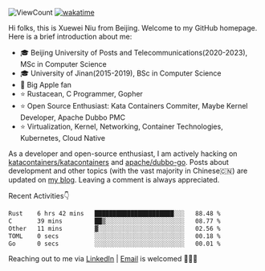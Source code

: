 ![ViewCount](https://views.whatilearened.today/views/github/<justxuewei>/<justxuewei>.svg) [![wakatime](https://wakatime.com/badge/user/018eae19-2c35-4919-be43-56bc26b446d9.svg)](https://wakatime.com/@018eae19-2c35-4919-be43-56bc26b446d9)

Hi folks, this is Xuewei Niu from Beijing. Welcome to my GitHub homepage. Here is a brief introduction about me:

- 🎓 Beijing University of Posts and Telecommunications(2020-2023), MSc in Computer Science
- 🎓 University of Jinan(2015-2019), BSc in Computer Science
- 📱 Big Apple fan
- ⭐️ Rustacean, C Programmer, Gopher
- ⭐️ Open Source Enthusiast: Kata Containers Commiter, Maybe Kernel Developer, Apache Dubbo PMC
- ⭐ Virtualization, Kernel, Networking, Container Technologies, Kubernetes, Cloud Native

As a developer and open-source enthusiast, I am actively hacking on [katacontainers/katacontainers](https://github.com/kata-containers/kata-containers) and [apache/dubbo-go](https://github.com/apache/dubbo-go). Posts about development and other topics (with the vast majority in Chinese🇨🇳) are updated on [my blog](https://nxw.name). Leaving a comment is always appreciated.

Recent Activities👇

<!--START_SECTION:waka-->

```txt
Rust    6 hrs 42 mins   ██████████████████████░░░   88.48 %
C       39 mins         ██▒░░░░░░░░░░░░░░░░░░░░░░   08.77 %
Other   11 mins         ▓░░░░░░░░░░░░░░░░░░░░░░░░   02.56 %
TOML    0 secs          ░░░░░░░░░░░░░░░░░░░░░░░░░   00.18 %
Go      0 secs          ░░░░░░░░░░░░░░░░░░░░░░░░░   00.01 %
```

<!--END_SECTION:waka-->

Reaching out to me via [LinkedIn](https://www.linkedin.com/in/justxuewei) | [Email](mailto:justxuewei@apache.org) is welcomed 🤟🤟🤟
